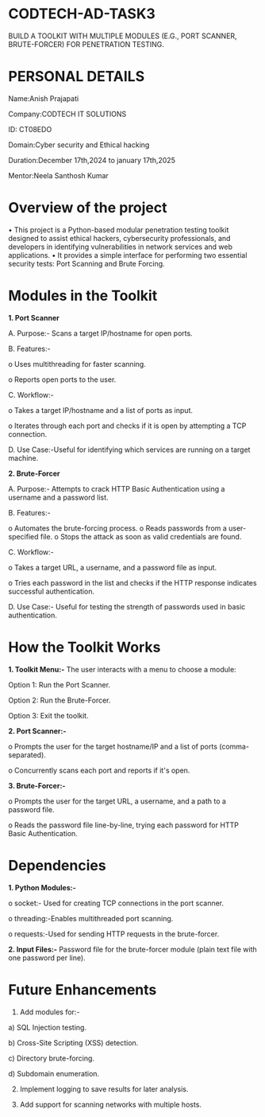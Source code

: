 # CODTECH-AD-TASK3
BUILD A TOOLKIT WITH MULTIPLE MODULES (E.G., PORT SCANNER, BRUTE-FORCER) FOR PENETRATION TESTING.

# PERSONAL DETAILS
Name:Anish Prajapati

Company:CODTECH IT SOLUTIONS

ID: CT08EDO

Domain:Cyber security and Ethical hacking

Duration:December 17th,2024 to january 17th,2025

Mentor:Neela Santhosh Kumar

# Overview of the project
•	This project is a Python-based modular penetration testing toolkit designed to assist ethical hackers, cybersecurity professionals, and developers in identifying vulnerabilities in network services and web applications.
•	It provides a simple interface for performing two essential security tests: Port Scanning and Brute Forcing.

# Modules in the Toolkit
****1. Port Scanner****

A. Purpose:- Scans a target IP/hostname for open ports.

B. Features:-

o	Uses multithreading for faster scanning.

o	Reports open ports to the user.

C. Workflow:-

o	Takes a target IP/hostname and a list of ports as input.

o	Iterates through each port and checks if it is open by attempting a TCP connection.

D. Use Case:-Useful for identifying which services are running on a target machine.


**2. Brute-Forcer**

A. Purpose:- Attempts to crack HTTP Basic Authentication using a username and a password list.

B. Features:-

o	Automates the brute-forcing process.
o	Reads passwords from a user-specified file.
o	Stops the attack as soon as valid credentials are found.

C. Workflow:-

o	Takes a target URL, a username, and a password file as input.

o	Tries each password in the list and checks if the HTTP response indicates successful authentication.

D. Use Case:- Useful for testing the strength of passwords used in basic authentication.

# How the Toolkit Works
**1.	Toolkit Menu:-**
The user interacts with a menu to choose a module:

Option 1: Run the Port Scanner.

Option 2: Run the Brute-Forcer.

Option 3: Exit the toolkit.

**2.	Port Scanner:-**

o	Prompts the user for the target hostname/IP and a list of ports (comma-separated).

o	Concurrently scans each port and reports if it's open.

**3.	Brute-Forcer:-**

o	Prompts the user for the target URL, a username, and a path to a password file.

o	Reads the password file line-by-line, trying each password for HTTP Basic Authentication.

# Dependencies
**1.	Python Modules:-**

o	socket:- Used for creating TCP connections in the port scanner.

o	threading:-Enables multithreaded port scanning.

o	requests:-Used for sending HTTP requests in the brute-forcer.

**2.	Input Files:-** Password file for the brute-forcer module (plain text file with one password per line).

# Future Enhancements

1.	Add modules for:-

a)	SQL Injection testing.

b)	Cross-Site Scripting (XSS) detection.

c)	Directory brute-forcing.

d)	Subdomain enumeration.

2.	Implement logging to save results for later analysis.

3.	Add support for scanning networks with multiple hosts.










